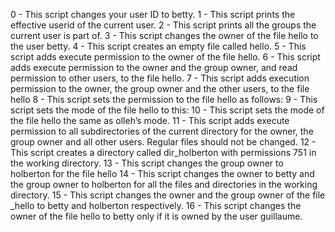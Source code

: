 0 - This script changes your user ID to betty.
1 - This script prints the effective userid of the current user.
2 - This script prints all the groups the current user is part of.
3 - This script changes the owner of the file hello to the user betty.
4 - This script creates an empty file called hello.
5 - This script adds execute permission to the owner of the file hello.
6 - This script adds execute permission to the owner and the group owner, and read permission to other users, to the file hello.
7 - This script adds execution permission to the owner, the group owner and the other users, to the file hello
8 - This script sets the permission to the file hello as follows:
9 - This script sets the mode of the file hello to this:
10 - This script sets the mode of the file hello the same as olleh’s mode.
11 - This script adds execute permission to all subdirectories of the current directory for the owner, the group owner and all other users. Regular files should not be changed.
12 - This script creates a directory called dir_holberton with permissions 751 in the working directory.
13 - This script changes the group owner to holberton for the file hello
14 - This script changes the owner to betty and the group owner to holberton for all the files and directories in the working directory.
15 - This script changes the owner and the group owner of the file _hello to betty and holberton respectively.
16 - This script changes the owner of the file hello to betty only if it is owned by the user guillaume.
